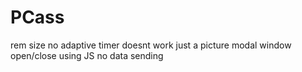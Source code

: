 # PCass
rem size
no adaptive
timer doesnt work just a picture
modal window open/close using JS
no data sending
